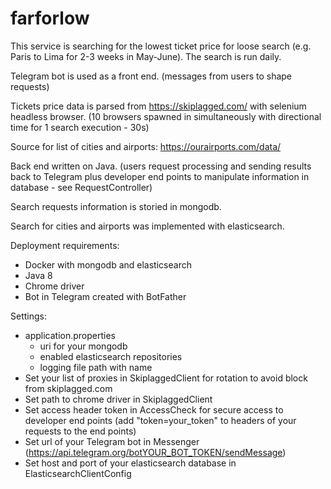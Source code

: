 # farforlow
This service is searching for the lowest ticket price for loose search (e.g. Paris to Lima for 2-3 weeks in May-June).
The search is run daily.

Telegram bot is used as a front end. (messages from users to shape requests)

Tickets price data is parsed from https://skiplagged.com/ with selenium headless browser. (10 browsers spawned in simultaneously with directional time for 1 search execution - 30s)

Source for list of cities and airports: https://ourairports.com/data/

Back end written on Java. (users request processing and sending results back to Telegram plus developer end points to manipulate information in database - see RequestController)

Search requests information is storied in mongodb.

Search for cities and airports was implemented with elasticsearch.


Deployment requirements:
 - Docker with mongodb and elasticsearch
 - Java 8
 - Chrome driver
 - Bot in Telegram created with BotFather

Settings:
 - application.properties
    - uri for your mongodb
    - enabled elasticsearch repositories
    - logging file path with name
 - Set your list of proxies in SkiplaggedClient for rotation to avoid block from skiplagged.com
 - Set path to chrome driver in SkiplaggedClient
 - Set access header token in AccessCheck for secure access to developer end points (add "token=your_token" to headers of your requests to the end points)
 - Set url of your Telegram bot in Messenger (https://api.telegram.org/botYOUR_BOT_TOKEN/sendMessage)
 - Set host and port of your elasticsearch database in ElasticsearchClientConfig

